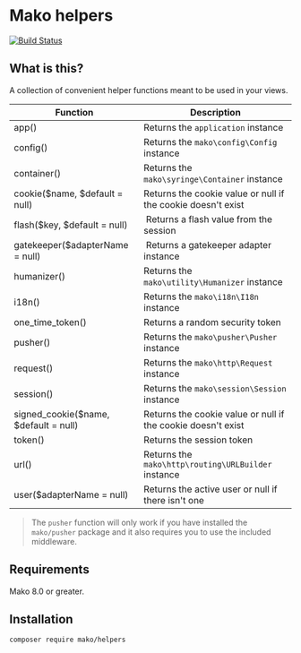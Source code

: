 # Mako helpers

[![Build Status](https://github.com/mako-framework/helpers/workflows/Tests/badge.svg)](https://github.com/mako-framework/helpers/actions?query=workflow%3ATests)

## What is this?

A collection of convenient helper functions meant to be used in your views.

| Function                              | Description                                                  |
|---------------------------------------|--------------------------------------------------------------|
| app()                                 | Returns the `application` instance                           |
| config()                              | Returns the `mako\config\Config` instance                    |
| container()                           | Returns the `mako\syringe\Container` instance                |
| cookie($name, $default = null)        | Returns the cookie value or null if the cookie doesn't exist |
| flash($key, $default = null)          | Returns a flash value from the session                       |
| gatekeeper($adapterName = null)       | Returns a gatekeeper adapter instance                        |
| humanizer()                           | Returns the `mako\utility\Humanizer` instance                |
| i18n()                                | Returns the `mako\i18n\I18n` instance                        |
| one_time_token()                      | Returns a random security token                              |
| pusher()                              | Returns the `mako\pusher\Pusher` instance                    |
| request()                             | Returns the `mako\http\Request` instance                     |
| session()                             | Returns the `mako\session\Session` instance                  |
| signed_cookie($name, $default = null) | Returns the cookie value or null if the cookie doesn't exist |
| token()                               | Returns the session token                                    |
| url()                                 | Returns the `mako\http\routing\URLBuilder` instance          |
| user($adapterName = null)             | Returns the active user or null if there isn't one           |

> The `pusher` function will only work if you have installed the `mako/pusher` package and it also requires you to use the included middleware.

## Requirements

Mako 8.0 or greater.

## Installation

	composer require mako/helpers
